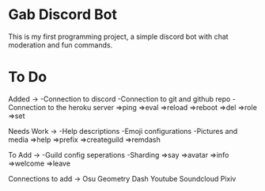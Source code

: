 # Gab Discord Bot
This is my first programming project, a simple discord bot with chat moderation and fun commands. 

# To Do
Added ->
-Connection to discord
-Connection to git and github repo
-Connection to the heroku server
=>ping
=>eval
=>reload
=>reboot
=>del
=>role 
=>set

Needs Work ->
-Help descriptions
-Emoji configurations
-Pictures and media
=>help 
=>prefix
=>createguild
=>remdash

To Add ->
-Guild config seperations
-Sharding
=>say 
=>avatar
=>info
=>welcome
=>leave

Connections to add ->
Osu
Geometry Dash
Youtube
Soundcloud
Pixiv
